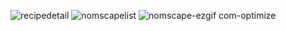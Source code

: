 
![recipedetail](https://github.com/komalup1991/Nomscape/assets/132989099/52ba2999-0680-462a-916f-e0f02e89a8de)
![nomscapelist](https://github.com/komalup1991/Nomscape/assets/132989099/b966d9f1-416e-4c55-983b-70c01973f757)
![nomscape-ezgif com-optimize](https://github.com/komalup1991/Nomscape/assets/132989099/45ad2c77-d1fb-46a3-9c17-7a6a9ec4f1f7)

